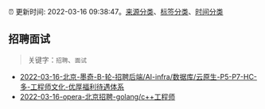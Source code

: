 :alarm_clock: 更新时间: 2022-03-16 09:38:47。[来源分类](../README.md)、[标签分类](../TAGS.md)、[时间分类](../TIMELINE.md)

## 招聘面试


> 关键字：`招聘`、`面试`



- [2022-03-16-北京-墨奇-B-轮-招聘后端/AI-infra/数据库/云原生-P5-P7-HC-多-工程师文化-优厚福利待遇体系](https://www.v2ex.com/t/840794) 
- [2022-03-16-opera-北京招聘-golang/c++工程师](https://www.v2ex.com/t/840783) 